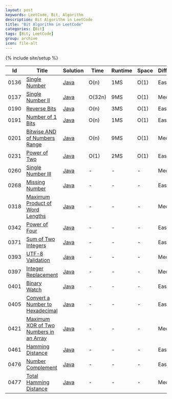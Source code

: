 ```yaml
---
layout: post
keywords: LeetCode, Bit, Algorithm
description: Bit Algorithm in LeetCode
title: "Bit Algorithm in LeetCode"
categories: [Bit]
tags: [Bit, LeetCode]
group: archive
icon: file-alt
---
```

{% include site/setup %}

|Id  | Title  | Solution   | Time | Runtime |  Space | Difficulty  | Catagory|
 ------------ | ------------ | ------------ | ------------ | ------------ | ------------ | ------------ | ------------
|0136|[Single Number](https://leetcode.com/problems/single-number) | [Java](https://algorithm.dun.so/leetcode-136/)  | O(n) |1MS| O(1)  |  Easy |BIT|
|0137|[Single Number II](https://leetcode.com/problems/single-number-ii) | [Java](https://algorithm.dun.so/leetcode-137/)  | O(32n) |9MS| O(1)  |  Medium |BIT|
|0190|[Reverse Bits](https://leetcode.com/problems/reverse-bits/) | [Java](https://algorithm.dun.so/leetcode-190/)  | O(n) |3MS| O(1)  |  Easy |BIT|
|0191|[Number of 1 Bits](https://leetcode.com/problems/number-of-1-bits/) | [Java](https://algorithm.dun.so/leetcode-191/)  | O(n) |1MS| O(1)  |  Easy |BIT|
|0201|[Bitwise AND of Numbers Range](https://leetcode.com/problems/bitwise-and-of-numbers-range/) | [Java](https://algorithm.dun.so/leetcode-201/)  | O(n) |9MS| O(1)  |  Medium |BIT|
|0231|[Power of Two](https://leetcode.com/problems/power-of-two) | [Java](https://algorithm.dun.so/leetcode-231/)  | O(1) |2MS| O(1)  |  Easy |BIT|
|0260|[Single Number III](https://leetcode.com/problems/single-number-iii/) | [Java](https://algorithm.dun.so/leetcode-260/)  |-|-|-| Medium |BIT|
|0268|[Missing Number](https://leetcode.com/problems/missing-number/) | [Java](https://algorithm.dun.so/leetcode-268/)  |-|-|-| Easy |BIT|
|0318|[Maximum Product of Word Lengths](https://leetcode.com/problems/maximum-product-of-word-lengths/) | [Java](https://algorithm.dun.so/leetcode-318/)  |-|-|-| Medium |BIT|
|0342|[Power of Four](https://leetcode.com/problems/power-of-four/) | [Java](https://algorithm.dun.so/leetcode-342/)  |-|-|-| Easy |BIT|
|0371|[Sum of Two Integers](https://leetcode.com/problems/sum-of-two-integers/) | [Java](https://algorithm.dun.so/leetcode-371/)  |-|-|-| Easy |BIT|
|0393|[UTF-8 Validation](https://leetcode.com/problems/utf-8-validation/) | [Java](https://algorithm.dun.so/leetcode-393/)  |-|-|-|  Medium |BIT|
|0397|[Integer Replacement](https://leetcode.com/problems/integer-replacement/) | [Java](https://algorithm.dun.so/leetcode-397/)  |-|-|-|  Medium |BIT|
|0401|[Binary Watch](https://leetcode.com/problems/binary-watch/) | [Java](https://algorithm.dun.so/leetcode-401/)  |-|-|-|  Easy |BIT|
|0405|[Convert a Number to Hexadecimal](https://leetcode.com/problems/convert-a-number-to-hexadecimal/description/) | [Java](https://algorithm.dun.so/leetcode-405/)  |-|-|-| Easy |BIT|
|0421|[Maximum XOR of Two Numbers in an Array](https://leetcode.com/problems/maximum-xor-of-two-numbers-in-an-array/) | [Java](https://algorithm.dun.so/leetcode-421/)  |-|-|-|Medium|BIT|
|0461|[Hamming Distance](https://leetcode.com/problems/hamming-distance/description/) | [Java](https://algorithm.dun.so/leetcode-461/)  |-|-|-|Easy|BIT|
|0476|[ Number Complement](https://leetcode.com/problems/number-complement/) | [Java](https://algorithm.dun.so/leetcode-476/)|-|-|-|Easy|BIT|
|0477|[Total Hamming Distance](https://leetcode.com/problems/total-hamming-distance/) | [Java](https://algorithm.dun.so/leetcode-477/)|-|-|-|Medium|BIT|




